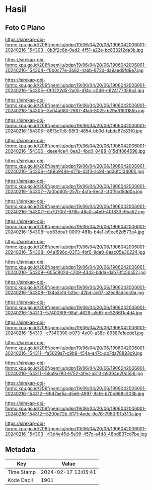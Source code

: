 # Hasil

## Foto C Plano

https://sirekap-obj-formc.kpu.go.id/206f/pemilu/pdpr/19/06/04/20/06/1906042006001-20240216-154303--8b3f2c8b-0ed2-4f51-a22e-bc8332f2da3b.jpg

https://sirekap-obj-formc.kpu.go.id/206f/pemilu/pdpr/19/06/04/20/06/1906042006001-20240216-154304--f6b0c77e-3b82-4abb-872d-da9aed9fd9e7.jpg

https://sirekap-obj-formc.kpu.go.id/206f/pemilu/pdpr/19/06/04/20/06/1906042006001-20240216-154305--0f0222d5-2a05-414c-a046-d624177359a3.jpg

https://sirekap-obj-formc.kpu.go.id/206f/pemilu/pdpr/19/06/04/20/06/1906042006001-20240216-154305--3c04a080-2987-41a5-8025-b29e8193185b.jpg

https://sirekap-obj-formc.kpu.go.id/206f/pemilu/pdpr/19/06/04/20/06/1906042006001-20240216-154305--86f3c7e8-98f3-4854-bb0d-fabda67e83f0.jpg

https://sirekap-obj-formc.kpu.go.id/206f/pemilu/pdpr/19/06/04/20/06/1906042006001-20240216-154306--deee4ce4-0ea3-4bd0-8488-815d1f864698.jpg

https://sirekap-obj-formc.kpu.go.id/206f/pemilu/pdpr/19/06/04/20/06/1906042006001-20240216-154306--489b944e-d71b-43f3-ac94-ad36fc134060.jpg

https://sirekap-obj-formc.kpu.go.id/206f/pemilu/pdpr/19/06/04/20/06/1906042006001-20240216-154307--7a0bd405-257b-4cfa-8ec2-cf0f9cd5dd0a.jpg

https://sirekap-obj-formc.kpu.go.id/206f/pemilu/pdpr/19/06/04/20/06/1906042006001-20240216-154307--cb7070b1-979b-48a0-a4e0-401833c9ba52.jpg

https://sirekap-obj-formc.kpu.go.id/206f/pemilu/pdpr/19/06/04/20/06/1906042006001-20240216-154308--ab83dba1-0009-481b-b4a1-b9ee62d573e4.jpg

https://sirekap-obj-formc.kpu.go.id/206f/pemilu/pdpr/19/06/04/20/06/1906042006001-20240216-154308--04a1596c-0373-4bf6-9de0-8aac05e30224.jpg

https://sirekap-obj-formc.kpu.go.id/206f/pemilu/pdpr/19/06/04/20/06/1906042006001-20240216-154309--655c8024-c209-4343-bdda-dab73fc5ba52.jpg

https://sirekap-obj-formc.kpu.go.id/206f/pemilu/pdpr/19/06/04/20/06/1906042006001-20240216-154309--134a3cfd-b2bc-42bd-ac07-a2ec8adcdc0a.jpg

https://sirekap-obj-formc.kpu.go.id/206f/pemilu/pdpr/19/06/04/20/06/1906042006001-20240216-154310--574008f9-98af-4629-a5d9-de3266f1c4d4.jpg

https://sirekap-obj-formc.kpu.go.id/206f/pemilu/pdpr/19/06/04/20/06/1906042006001-20240216-154310--c7340390-b073-4e00-a38c-89587e1eede1.jpg

https://sirekap-obj-formc.kpu.go.id/206f/pemilu/pdpr/19/06/04/20/06/1906042006001-20240216-154311--fa5029a7-c9b9-454a-a47c-db7da78893c9.jpg

https://sirekap-obj-formc.kpu.go.id/206f/pemilu/pdpr/19/06/04/20/06/1906042006001-20240216-154311--b8a9a780-9752-4fed-a313-b9364e20d556.jpg

https://sirekap-obj-formc.kpu.go.id/206f/pemilu/pdpr/19/06/04/20/06/1906042006001-20240216-154312--6947ae5a-d5e6-4997-9cfe-b70b668c303b.jpg

https://sirekap-obj-formc.kpu.go.id/206f/pemilu/pdpr/19/06/04/20/06/1906042006001-20240216-154312--5200d72b-8171-4ede-9e76-7960f91b310a.jpg

https://sirekap-obj-formc.kpu.go.id/206f/pemilu/pdpr/19/06/04/20/06/1906042006001-20240216-154303--43d4e46d-5e99-457c-a4d8-48bd837cd7be.jpg


## Metadata

| Key        | Value               |
| ---------- | ------------------- |
| Time Stamp | 2024-02-17 13:05:41 |
| Kode Dapil | 1901                |



